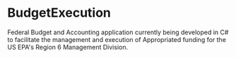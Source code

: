 # BudgetExecution
Federal Budget and Accounting application currently being developed in C# to facilitate the management and execution of Appropriated funding for the US EPA's Region 6 Management Division.
